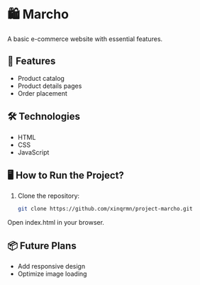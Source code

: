 # 🛍️ Marcho

A basic e-commerce website with essential features.  

## 🚀 Features
- Product catalog
- Product details pages
- Order placement

## 🛠️ Technologies
- HTML
- CSS
- JavaScript

## 🖥️ How to Run the Project?
1. Clone the repository:
   ```bash
   git clone https://github.com/xinqrmn/project-marcho.git
   ```
Open index.html in your browser.

## 📦 Future Plans
- Add responsive design
- Optimize image loading
